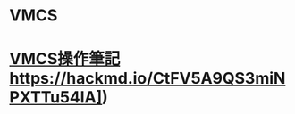 # VMCS

# [VMCS操作筆記]([https://hackmd.io/CtFV5A9QS3miNPXTTu54lA)https://hackmd.io/CtFV5A9QS3miNPXTTu54lA])
